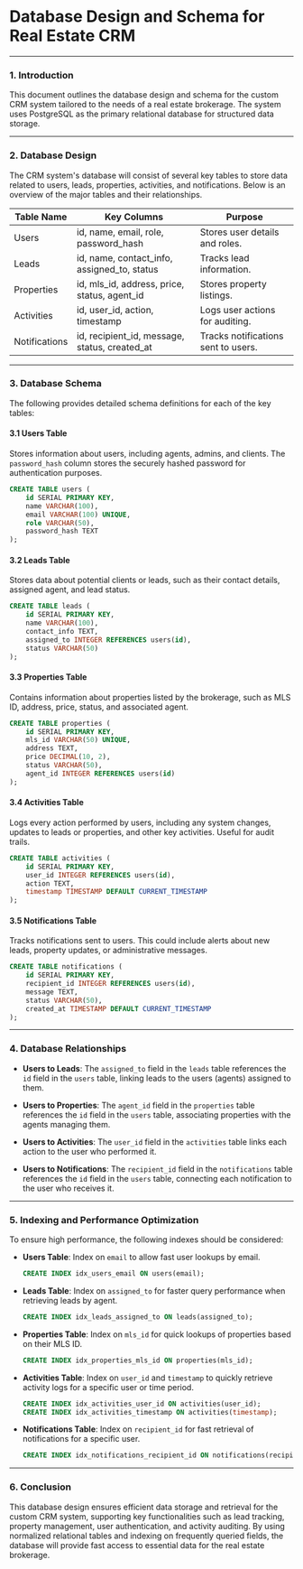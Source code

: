 # **Database Design and Schema for Real Estate CRM**

---

### **1. Introduction**
This document outlines the database design and schema for the custom CRM system tailored to the needs of a real estate brokerage. The system uses PostgreSQL as the primary relational database for structured data storage.

---

### **2. Database Design**

The CRM system's database will consist of several key tables to store data related to users, leads, properties, activities, and notifications. Below is an overview of the major tables and their relationships.

| Table Name       | Key Columns                                          | Purpose                              |
|------------------|-----------------------------------------------------|--------------------------------------|
| Users            | id, name, email, role, password_hash                | Stores user details and roles.       |
| Leads            | id, name, contact_info, assigned_to, status         | Tracks lead information.             |
| Properties       | id, mls_id, address, price, status, agent_id        | Stores property listings.            |
| Activities       | id, user_id, action, timestamp                      | Logs user actions for auditing.      |
| Notifications    | id, recipient_id, message, status, created_at       | Tracks notifications sent to users.  |

---

### **3. Database Schema**

The following provides detailed schema definitions for each of the key tables:

#### **3.1 Users Table**
Stores information about users, including agents, admins, and clients. The `password_hash` column stores the securely hashed password for authentication purposes.

```sql
CREATE TABLE users (
    id SERIAL PRIMARY KEY,
    name VARCHAR(100),
    email VARCHAR(100) UNIQUE,
    role VARCHAR(50),
    password_hash TEXT
);
```

#### **3.2 Leads Table**
Stores data about potential clients or leads, such as their contact details, assigned agent, and lead status.

```sql
CREATE TABLE leads (
    id SERIAL PRIMARY KEY,
    name VARCHAR(100),
    contact_info TEXT,
    assigned_to INTEGER REFERENCES users(id),
    status VARCHAR(50)
);
```

#### **3.3 Properties Table**
Contains information about properties listed by the brokerage, such as MLS ID, address, price, status, and associated agent.

```sql
CREATE TABLE properties (
    id SERIAL PRIMARY KEY,
    mls_id VARCHAR(50) UNIQUE,
    address TEXT,
    price DECIMAL(10, 2),
    status VARCHAR(50),
    agent_id INTEGER REFERENCES users(id)
);
```

#### **3.4 Activities Table**
Logs every action performed by users, including any system changes, updates to leads or properties, and other key activities. Useful for audit trails.

```sql
CREATE TABLE activities (
    id SERIAL PRIMARY KEY,
    user_id INTEGER REFERENCES users(id),
    action TEXT,
    timestamp TIMESTAMP DEFAULT CURRENT_TIMESTAMP
);
```

#### **3.5 Notifications Table**
Tracks notifications sent to users. This could include alerts about new leads, property updates, or administrative messages.

```sql
CREATE TABLE notifications (
    id SERIAL PRIMARY KEY,
    recipient_id INTEGER REFERENCES users(id),
    message TEXT,
    status VARCHAR(50),
    created_at TIMESTAMP DEFAULT CURRENT_TIMESTAMP
);
```

---

### **4. Database Relationships**

- **Users to Leads**: The `assigned_to` field in the `leads` table references the `id` field in the `users` table, linking leads to the users (agents) assigned to them.
  
- **Users to Properties**: The `agent_id` field in the `properties` table references the `id` field in the `users` table, associating properties with the agents managing them.

- **Users to Activities**: The `user_id` field in the `activities` table links each action to the user who performed it.

- **Users to Notifications**: The `recipient_id` field in the `notifications` table references the `id` field in the `users` table, connecting each notification to the user who receives it.

---

### **5. Indexing and Performance Optimization**

To ensure high performance, the following indexes should be considered:

- **Users Table**: Index on `email` to allow fast user lookups by email.
  
  ```sql
  CREATE INDEX idx_users_email ON users(email);
  ```

- **Leads Table**: Index on `assigned_to` for faster query performance when retrieving leads by agent.
  
  ```sql
  CREATE INDEX idx_leads_assigned_to ON leads(assigned_to);
  ```

- **Properties Table**: Index on `mls_id` for quick lookups of properties based on their MLS ID.
  
  ```sql
  CREATE INDEX idx_properties_mls_id ON properties(mls_id);
  ```

- **Activities Table**: Index on `user_id` and `timestamp` to quickly retrieve activity logs for a specific user or time period.
  
  ```sql
  CREATE INDEX idx_activities_user_id ON activities(user_id);
  CREATE INDEX idx_activities_timestamp ON activities(timestamp);
  ```

- **Notifications Table**: Index on `recipient_id` for fast retrieval of notifications for a specific user.
  
  ```sql
  CREATE INDEX idx_notifications_recipient_id ON notifications(recipient_id);
  ```

---

### **6. Conclusion**

This database design ensures efficient data storage and retrieval for the custom CRM system, supporting key functionalities such as lead tracking, property management, user authentication, and activity auditing. By using normalized relational tables and indexing on frequently queried fields, the database will provide fast access to essential data for the real estate brokerage. 